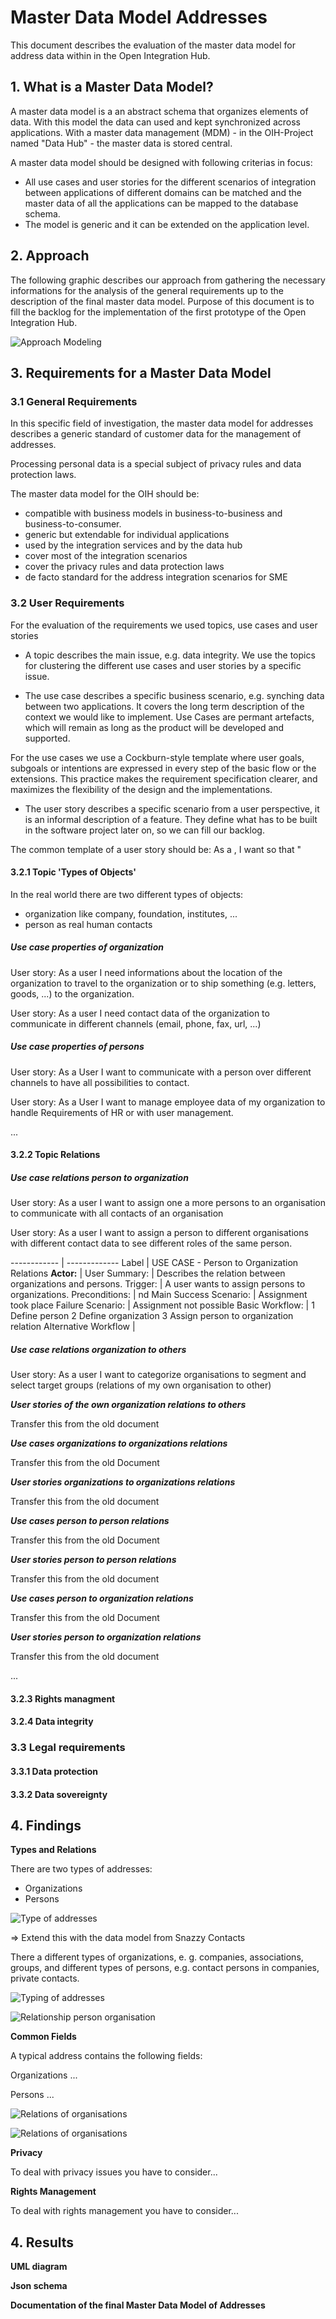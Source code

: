 # Master Data Model Addresses

This document describes the evaluation of the master data model for address data
within in the Open Integration Hub.

## 1. What is a Master Data Model?

A master data model is a an abstract schema that organizes elements of data.
With this model the data can used and kept synchronized across applications.
With a master data management (MDM) - in the OIH-Project named
"Data Hub" - the master data is stored central.

A master data model should be designed with following criterias in focus:
- All use cases and user stories for the different scenarios of integration
between applications of different domains can be matched and the master data of
all the applications can be mapped to the database schema.
- The model is generic and it can be extended on the application level.


## 2. Approach

The following graphic describes our approach from gathering the necessary
informations for the analysis of the general requirements up to the description
of the final master data model. Purpose of this document is to fill the backlog
for the implementation of the first prototype of the Open Integration Hub.

![Approach Modeling](https://github.com/openintegrationhub/innovation/blob/working_datamodel/images/masterdatamodel-procedure.png)

## 3. Requirements for a Master Data Model

### 3.1 General Requirements

In this specific field of investigation, the master data model for addresses
describes a generic standard of customer data for the management of addresses.

Processing personal data is a special subject of privacy rules and data
protection laws.

The master data model for the OIH should be:
- compatible with business models in business-to-business and business-to-consumer.
- generic but extendable for individual applications
- used by the integration services and by the data hub
- cover most of the integration scenarios
- cover the privacy rules and data protection laws
- de facto standard for the address integration scenarios for SME

### 3.2 User Requirements

For the evaluation of the requirements we used topics, use cases and user
stories

- A topic describes the main issue, e.g. data integrity. We use the topics for
clustering the different use cases and user stories by a specific issue.

- The use case describes a specific business scenario, e.g. synching data
between two applications. It covers the long term description of the context we
would like to implement. Use Cases are permant artefacts, which will remain as
long as the product will be developed and supported.

For the use cases we use a Cockburn-style template where user goals,
subgoals or intentions are expressed in every step of the basic flow or
the extensions. This practice makes the requirement specification clearer, and
maximizes the flexibility of the design and the implementations.

- The user story describes a specific scenario from a user perspective, it is an
informal description of a feature. They define what has to be built in the
software project later on, so we can fill our backlog.

The common template of a user story should be:
As a <role>, I want <capability> so that <receive benefit>"

#### 3.2.1 Topic 'Types of Objects'

In the real world there are two different types of objects:
- organization like company, foundation, institutes, ...
- person as real human contacts

##### Use case properties of organization

User story: As a user I need informations about the location of the organization
to travel to the organization or to ship something (e.g. letters, goods, ...)
to the organization.

User story: As a user I need contact data of the organization to communicate
in different channels (email, phone, fax, url,  ...)

##### Use case properties of persons

User story: As a User I want to communicate with a person over different channels to have all possibilities to contact.

User story: As a User I want to manage employee data of my organization to handle Requirements of HR or with user management.

...

#### 3.2.2 Topic Relations

##### Use case relations person to organization

User story: As a user I want to assign one a more persons to an organisation to communicate with all contacts of an organisation

User story: As a user I want to assign a person to different organisations with different contact data to see different roles of the same person.




------------ | -------------
Label        | USE CASE - Person to Organization Relations
**Actor:** | User
Summary: | Describes the relation between organizations and persons.
Trigger: | A user wants to assign persons to organizations.
Preconditions: | nd
Main Success Scenario: | Assignment took place
Failure Scenario: | Assignment not possible
Basic Workflow: | 1 Define person 2 Define organization 3 Assign person to organization relation
Alternative Workflow |

##### Use case relations organization to others

User story: As a user I want to categorize organisations to segment and select target groups (relations of my own organisation to other)

***User stories of the own organization relations to others***

Transfer this from the old document

***Use cases organizations to organizations relations***

Transfer this from the old Document

***User stories organizations to organizations relations***

Transfer this from the old document

***Use cases person to person relations***

Transfer this from the old Document

***User stories person to person relations***

Transfer this from the old document

***Use cases person to organization relations***

Transfer this from the old Document

***User stories person to organization relations***

Transfer this from the old document

...

#### 3.2.3 Rights managment

#### 3.2.4 Data integrity

### 3.3 Legal requirements

#### 3.3.1 Data protection

#### 3.3.2 Data sovereignty


## 4. Findings

**Types and Relations**

There are two types of addresses:
- Organizations
- Persons




![Type of addresses](https://github.com/openintegrationhub/innovation/blob/working_datamodel/images/types-of-addresses.png)

=> Extend this with the data model from Snazzy Contacts

There a different types of organizations, e. g. companies, associations, groups,
and different types of persons, e.g. contact persons in companies,
private contacts.



![Typing of addresses](https://github.com/openintegrationhub/innovation/blob/working_datamodel/images/typing-of-addresses.png)







![Relationship person organisation](https://github.com/openintegrationhub/innovation/blob/working_datamodel/images/use-case-relationship-person-organisation.png)




**Common Fields**

A typical address contains the following fields:

Organizations
...

Persons
...











![Relations of organisations](https://github.com/openintegrationhub/innovation/blob/working_datamodel/images/relations-of-organisations.png)



![Relations of organisations](https://github.com/openintegrationhub/innovation/blob/working_datamodel/images/relations-among-persons.png)          



**Privacy**

To deal with privacy issues you have to consider...

**Rights Management**

To deal with rights management you have to consider...

## 4. Results

**UML diagram**

**Json schema**

**Documentation of the final Master Data Model of Addresses**
